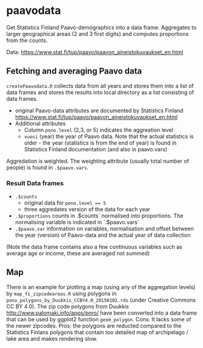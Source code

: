 # paavodata
Get Statistics Finland Paavo-demographics into a data frame. Aggregates to larger geographical areas (2 and 3 first digits) and computes proportions from the counts.

Data: https://www.stat.fi/tup/paavo/paavon_aineistokuvaukset_en.html

## Fetching and averaging Paavo data

`createPaavodata.R` collects data from all years and stores them into a list of data frames and stores the 
results into local directory as a list consisting of data frames. 

  - original Paavo-data attributes are documented by Statistics Finland https://www.stat.fi/tup/paavo/paavon_aineistokuvaukset_en.html
  - Additional attributes
    - Column `pono.level` (2,3, or 5) indicates the aggreation level
    -  `vuosi` (year) the year of Paavo data. Note that the actual statistics is older - the year (statistics is from the end of year) is found in Statistics Finland documentation (and also in paavo.vars)

Aggredation is weighted. The weighting attribute (usually total number of people) is found in `.$paavo.vars`.

### Result Data frames

 - `.$counts`
   - original data for `pono.level == 5`
   - three aggredates version of the data for each year
 - `.$proportions` counts in .$counts` normalised into proportions. The normalising variable is indicated in `.$paavo.vars`  
 - `.$paavo.var` information on variables, normalisation and offset between the year (version) of Paavo-data and the actual year of data collection

(Note the data frame contains also a few continuous variables such as average age or income, these are averaged not summed)

## Map

There is an example for plotting a map (using any of the aggregation levels) by `map_fi_zipcodeareas.R` using polygons in `pono_polygons_by_Duukkis_CCBY4.0_20150102.rds` (under Creative Commons CC BY 4.0). The zip code polygons from Duukkis http://www.palomaki.info/apps/pnro/ have been converted into a data frame that can be used by ggplot2 function `geom_polygon`. Cons: It lacks some of the newer zipcodes. Pros: the polygons are  reducted compared to the Statistics Finlans polygons that contain too detailed map of archipelago / lake area and makes rendering slow. 


